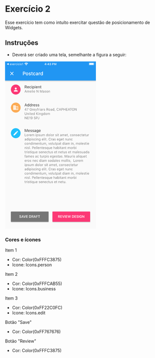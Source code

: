 # Exercício 2

Esse exercício tem como intuíto exercitar questão de posicionamento de Widgets.

## Instruções
- Deverá ser criado uma tela, semelhante a figura a seguir:
<img src="tela-exercicio.png"  width="300" height="550">


### Cores e ícones

Item 1
- Cor: Color(0xFFFC3875)
- Icone: Icons.person

Item 2
- Cor: Color(0xFFFCAB55)
- Icone: Icons.business

Item 3
- Cor: Color(0xFF22C0FC)
- Icone: Icons.edit

Botão "Save"
- Cor: Color(0xFF767676)

Botão "Review"
- Cor: Color(0xFFFC3875)
